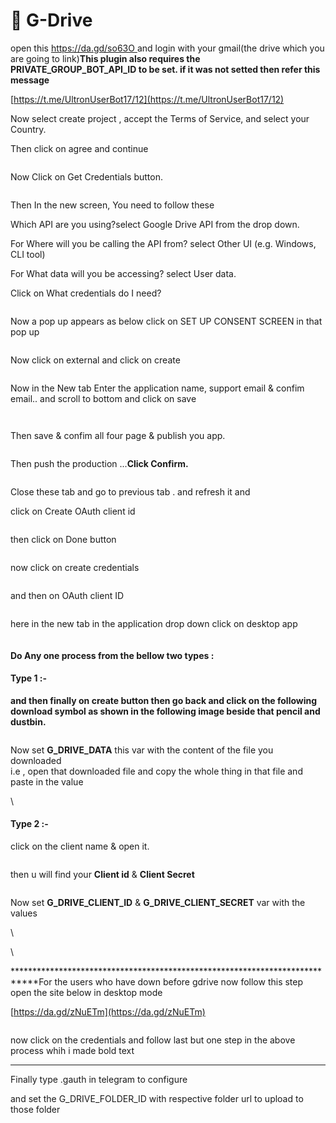 # 📕 G-Drive

open this [https://da.gd/so63O ](https://da.gd/so63O)and login with your gmail(the drive which you are going to link)**This plugin also requires the PRIVATE\_GROUP\_BOT\_API\_ID to be set. if it was not setted then refer this message**

[https://t.me/UltronUserBot17/12](https://t.me/UltronUserBot17/12)

Now select create project , accept the Terms of Service, and select your Country.

Then click on agree and continue

<figure><img src="https://telegra.ph/file/0af7f3bf0051069eba904.png" alt=""><figcaption></figcaption></figure>

Now Click on Get Credentials button.

<figure><img src="https://telegra.ph/file/20ae8cfaf80cf1f2074dd.png" alt=""><figcaption></figcaption></figure>

Then In the new screen, You need to follow these

Which API are you using?select Google Drive API from the drop down.

For Where will you be calling the API from? select Other UI (e.g. Windows, CLI tool)

For What data will you be accessing? select User data.

Click on What credentials do I need?

<figure><img src="https://telegra.ph/file/7f0751905b3ae4896b9ae.png" alt=""><figcaption></figcaption></figure>

Now a pop up appears as below click on SET UP CONSENT SCREEN in that pop up

<figure><img src="https://telegra.ph/file/3315f9ac2a92bd3a137b1.png" alt=""><figcaption></figcaption></figure>

Now click on external and click on create

<figure><img src="https://telegra.ph/file/4dda1ed494c9e3ccbc539.png" alt=""><figcaption></figcaption></figure>

Now in the New tab Enter the application name, support email & confim email.. and scroll to bottom and click on save

<figure><img src="https://telegra.ph/file/53b40d8b3eba820163f19.png" alt=""><figcaption></figcaption></figure>

<figure><img src="https://telegra.ph/file/17a4352bb5235e575e9b8.png" alt=""><figcaption></figcaption></figure>

Then save & confim all four page & publish you app.

<figure><img src="https://telegra.ph/file/2e9aede96706c120b74a8.png" alt=""><figcaption></figcaption></figure>

Then push the production ...**Click Confirm.**

<figure><img src="https://telegra.ph/file/32d0fa13f335acbdfac9e.png" alt=""><figcaption></figcaption></figure>

Close these tab and go to previous tab . and refresh it and

click on Create OAuth client id

<figure><img src="https://telegra.ph/file/1cfc44f3a8fe4bff8e6f8.png" alt=""><figcaption></figcaption></figure>

then click on Done button

<figure><img src="https://telegra.ph/file/3150445588c633df60c49.png" alt=""><figcaption></figcaption></figure>

now click on create credentials

<figure><img src="https://telegra.ph/file/425a9cfa4ccf3dbdc51d8.png" alt=""><figcaption></figcaption></figure>

and then on OAuth client ID

<figure><img src="https://telegra.ph/file/30ee89d963c82eecd6bd6.png" alt=""><figcaption></figcaption></figure>

here in the new tab in the application drop down click on desktop app

<figure><img src="https://telegra.ph/file/5f6f7ee4d47875c1fa719.png" alt=""><figcaption></figcaption></figure>

#### Do Any one process from the bellow two types : <a href="#do-any-one-process-from-the-bellow-two-types" id="do-any-one-process-from-the-bellow-two-types"></a>

#### Type 1 :- <a href="#type-1" id="type-1"></a>

**and then finally on create button then go back and click on the following download symbol as shown in the following image beside that pencil and dustbin.**

<figure><img src="https://telegra.ph/file/737d25b012bb5f72d60a7.png" alt=""><figcaption></figcaption></figure>

Now set **G\_DRIVE\_DATA** this var with the content of the file you downloaded\
i.e , open that downloaded file and copy the whole thing in that file and paste in the value

\


#### Type 2 :- <a href="#type-2" id="type-2"></a>

click on the client name & open it.

<figure><img src="https://telegra.ph/file/58e750a52425b6969bc2c.png" alt=""><figcaption></figcaption></figure>

then u will find your **Client id** & **Client Secret**

<figure><img src="https://telegra.ph/file/7e043ed8d540f7f312d3f.png" alt=""><figcaption></figcaption></figure>

Now set **G\_DRIVE\_CLIENT\_ID** & **G\_DRIVE\_CLIENT\_SECRET** var with the values

\


\


\*\*\*\*\*\*\*\*\*\*\*\*\*\*\*\*\*\*\*\*\*\*\*\*\*\*\*\*\*\*\*\*\*\*\*\*\*\*\*\*\*\*\*\*\*\*\*\*\*\*\*\*\*\*\*\*\*\*\*\*\*\*\*\*\*\*\*\*\*\*\*\*\*\*\*\*For the users who have down before gdrive now follow this step open the site below in desktop mode

[https://da.gd/zNuETm](https://da.gd/zNuETm)

<figure><img src="https://telegra.ph/file/cf9430655481af3c1e402.png" alt=""><figcaption></figcaption></figure>

now click on the credentials and follow last but one step in the above process whih i made bold text

***

Finally type .gauth in telegram to configure

and set the G\_DRIVE\_FOLDER\_ID with respective folder url to upload to those folder
